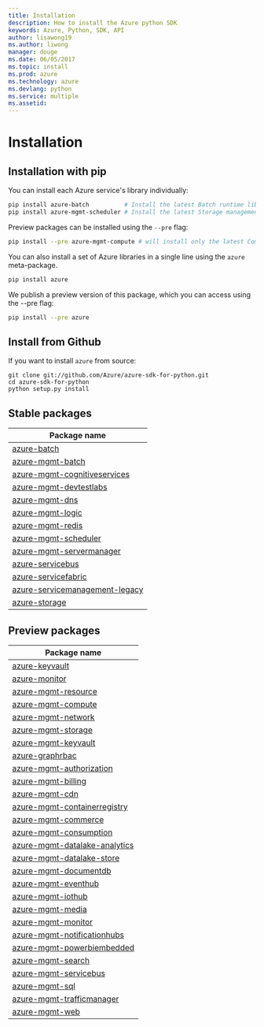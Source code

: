 ```yaml
---
title: Installation
description: How to install the Azure python SDK
keywords: Azure, Python, SDK, API
author: lisawong19
ms.author: liwong
manager: douge
ms.date: 06/05/2017
ms.topic: install
ms.prod: azure
ms.technology: azure
ms.devlang: python
ms.service: multiple
ms.assetid: 
---
```


# Installation

## Installation with pip

You can install each Azure service's library individually:

```bash
pip install azure-batch          # Install the latest Batch runtime library
pip install azure-mgmt-scheduler # Install the latest Storage management library
```

Preview packages can be installed using the `--pre` flag:

```bash
pip install --pre azure-mgmt-compute # will install only the latest Compute Management library
```

You can also install a set of Azure libraries in a single line using the
`azure` meta-package.

```bash
pip install azure
```

We publish a preview version of this package, which you can access using
the --pre flag:

```bash
pip install --pre azure
```

## Install from Github

If you want to install `azure` from source:

    git clone git://github.com/Azure/azure-sdk-for-python.git
    cd azure-sdk-for-python
    python setup.py install

## Stable packages
| Package name |
|--------------|
|[azure-batch](https://pypi.org/project/azure-batch/)  |   
|[azure-mgmt-batch](https://pypi.org/project/azure-mgmt-batch/)|
|[azure-mgmt-cognitiveservices](https://pypi.org/project/azure-mgmt-cognitiveservices/)|	
|[azure-mgmt-devtestlabs](https://pypi.org/project/azure-mgmt-devtestlabs/)|	
|[azure-mgmt-dns](https://pypi.org/project/azure-mgmt-dns/)	|
|[azure-mgmt-logic](https://pypi.org/project/azure-mgmt-logic/)|
|[azure-mgmt-redis](https://pypi.org/project/azure-mgmt-redis/)|
|[azure-mgmt-scheduler](https://pypi.org/project/azure-mgmt-scheduler/)|	
|[azure-mgmt-servermanager](https://pypi.org/project/azure-mgmt-servermanager/)|	
|[azure-servicebus](https://pypi.org/project/azure-mgmt-servicebus/)|	
|[azure-servicefabric](https://pypi.org/project/azure-servicefabric/)|	
|[azure-servicemanagement-legacy](https://pypi.org/project/azure-servicemanagement-legacy/)|	
|[azure-storage](https://pypi.org/project/azure-storage/)|	

## Preview packages
| Package name | 
|--------------|
|[azure-keyvault](https://pypi.org/project/azure-keyvault/)|	
|[azure-monitor](https://pypi.org/project/azure-monitor)|	
|[azure-mgmt-resource](https://pypi.org/project/azure-mgmt-resource)|	
|[azure-mgmt-compute](https://pypi.org/project/azure-mgmt-compute)|	
|[azure-mgmt-network](https://pypi.org/project/azure-mgmt-network)|	
|[azure-mgmt-storage](https://pypi.org/project/azure-mgmt-storage)|	
|[azure-mgmt-keyvault](https://pypi.org/project/azure-mgmt-keyvault)|	
|[azure-graphrbac](https://pypi.org/project/azure-graphrbac)|	
|[azure-mgmt-authorization](https://pypi.org/project/azure-mgmt-authorization)|	
|[azure-mgmt-billing](https://pypi.org/project/azure-mgmt-billing)|	
|[azure-mgmt-cdn](https://pypi.org/project/azure-mgmt-cdn)|	
|[azure-mgmt-containerregistry](https://pypi.org/project/azure-mgmt-containerregistry)|	
|[azure-mgmt-commerce](https://pypi.org/project/azure-mgmt-commerce)|	
|[azure-mgmt-consumption](https://pypi.org/project/azure-mgmt-consumption)|	
|[azure-mgmt-datalake-analytics](https://pypi.org/project/azure-mgmt-datalake-analytics)|	
|[azure-mgmt-datalake-store](https://pypi.org/project/azure-mgmt-datalake-store)|	
|[azure-mgmt-documentdb](https://pypi.org/project/azure-mgmt-documentdb)|	
|[azure-mgmt-eventhub](https://pypi.org/project/azure-mgmt-eventhub)|	
|[azure-mgmt-iothub](https://pypi.org/project/azure-mgmt-iothub)|
|[azure-mgmt-media](https://pypi.org/project/azure-mgmt-media)|	
|[azure-mgmt-monitor](https://pypi.org/project/azure-mgmt-monitor)|	
|[azure-mgmt-notificationhubs](https://pypi.org/project/azure-mgmt-notificationhubs)|	
|[azure-mgmt-powerbiembedded](https://pypi.org/project/azure-mgmt-powerbiembedded)|	
|[azure-mgmt-search](https://pypi.org/project/azure-mgmt-search)|
|[azure-mgmt-servicebus](https://pypi.org/project/azure-mgmt-servicebus)|	
|[azure-mgmt-sql](https://pypi.org/project/azure-mgmt-sql)|	
|[azure-mgmt-trafficmanager](https://pypi.org/project/azure-mgmt-trafficmanager)|	
|[azure-mgmt-web](https://pypi.org/project/azure-mgmt-web)|
